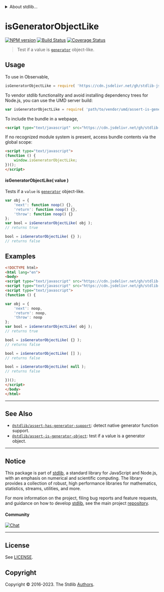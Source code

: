 <!--

@license Apache-2.0

Copyright (c) 2018 The Stdlib Authors.

Licensed under the Apache License, Version 2.0 (the "License");
you may not use this file except in compliance with the License.
You may obtain a copy of the License at

   http://www.apache.org/licenses/LICENSE-2.0

Unless required by applicable law or agreed to in writing, software
distributed under the License is distributed on an "AS IS" BASIS,
WITHOUT WARRANTIES OR CONDITIONS OF ANY KIND, either express or implied.
See the License for the specific language governing permissions and
limitations under the License.

-->


<details>
  <summary>
    About stdlib...
  </summary>
  <p>We believe in a future in which the web is a preferred environment for numerical computation. To help realize this future, we've built stdlib. stdlib is a standard library, with an emphasis on numerical and scientific computation, written in JavaScript (and C) for execution in browsers and in Node.js.</p>
  <p>The library is fully decomposable, being architected in such a way that you can swap out and mix and match APIs and functionality to cater to your exact preferences and use cases.</p>
  <p>When you use stdlib, you can be absolutely certain that you are using the most thorough, rigorous, well-written, studied, documented, tested, measured, and high-quality code out there.</p>
  <p>To join us in bringing numerical computing to the web, get started by checking us out on <a href="https://github.com/stdlib-js/stdlib">GitHub</a>, and please consider <a href="https://opencollective.com/stdlib">financially supporting stdlib</a>. We greatly appreciate your continued support!</p>
</details>

# isGeneratorObjectLike

[![NPM version][npm-image]][npm-url] [![Build Status][test-image]][test-url] [![Coverage Status][coverage-image]][coverage-url] <!-- [![dependencies][dependencies-image]][dependencies-url] -->

> Test if a value is [`generator`][mdn-generator-object] object-like.



<section class="usage">

## Usage

To use in Observable,

```javascript
isGeneratorObjectLike = require( 'https://cdn.jsdelivr.net/gh/stdlib-js/assert-is-generator-object-like@umd/browser.js' )
```

To vendor stdlib functionality and avoid installing dependency trees for Node.js, you can use the UMD server build:

```javascript
var isGeneratorObjectLike = require( 'path/to/vendor/umd/assert-is-generator-object-like/index.js' )
```

To include the bundle in a webpage,

```html
<script type="text/javascript" src="https://cdn.jsdelivr.net/gh/stdlib-js/assert-is-generator-object-like@umd/browser.js"></script>
```

If no recognized module system is present, access bundle contents via the global scope:

```html
<script type="text/javascript">
(function () {
    window.isGeneratorObjectLike;
})();
</script>
```

#### isGeneratorObjectLike( value )

Tests if a `value` is [`generator`][mdn-generator-object] object-like.

<!-- eslint-disable no-restricted-syntax, no-empty-function -->

```javascript
var obj = {
    'next': function noop() {},
    'return': function noop() {},
    'throw': function noop() {}
};
var bool = isGeneratorObjectLike( obj );
// returns true

bool = isGeneratorObjectLike( {} );
// returns false
```

</section>

<!-- /.usage -->

<section class="examples">

## Examples

<!-- eslint no-undef: "error" -->

```html
<!DOCTYPE html>
<html lang="en">
<body>
<script type="text/javascript" src="https://cdn.jsdelivr.net/gh/stdlib-js/utils-noop@umd/browser.js"></script>
<script type="text/javascript" src="https://cdn.jsdelivr.net/gh/stdlib-js/assert-is-generator-object-like@umd/browser.js"></script>
<script type="text/javascript">
(function () {

var obj = {
    'next': noop,
    'return': noop,
    'throw': noop
};
var bool = isGeneratorObjectLike( obj );
// returns true

bool = isGeneratorObjectLike( {} );
// returns false

bool = isGeneratorObjectLike( [] );
// returns false

bool = isGeneratorObjectLike( null );
// returns false

})();
</script>
</body>
</html>
```

</section>

<!-- /.examples -->

<!-- Section for related `stdlib` packages. Do not manually edit this section, as it is automatically populated. -->

<section class="related">

* * *

## See Also

-   <span class="package-name">[`@stdlib/assert-has-generator-support`][@stdlib/assert/has-generator-support]</span><span class="delimiter">: </span><span class="description">detect native generator function support.</span>
-   <span class="package-name">[`@stdlib/assert-is-generator-object`][@stdlib/assert/is-generator-object]</span><span class="delimiter">: </span><span class="description">test if a value is a generator object.</span>

</section>

<!-- /.related -->

<!-- Section for all links. Make sure to keep an empty line after the `section` element and another before the `/section` close. -->


<section class="main-repo" >

* * *

## Notice

This package is part of [stdlib][stdlib], a standard library for JavaScript and Node.js, with an emphasis on numerical and scientific computing. The library provides a collection of robust, high performance libraries for mathematics, statistics, streams, utilities, and more.

For more information on the project, filing bug reports and feature requests, and guidance on how to develop [stdlib][stdlib], see the main project [repository][stdlib].

#### Community

[![Chat][chat-image]][chat-url]

---

## License

See [LICENSE][stdlib-license].


## Copyright

Copyright &copy; 2016-2023. The Stdlib [Authors][stdlib-authors].

</section>

<!-- /.stdlib -->

<!-- Section for all links. Make sure to keep an empty line after the `section` element and another before the `/section` close. -->

<section class="links">

[npm-image]: http://img.shields.io/npm/v/@stdlib/assert-is-generator-object-like.svg
[npm-url]: https://npmjs.org/package/@stdlib/assert-is-generator-object-like

[test-image]: https://github.com/stdlib-js/assert-is-generator-object-like/actions/workflows/test.yml/badge.svg?branch=main
[test-url]: https://github.com/stdlib-js/assert-is-generator-object-like/actions/workflows/test.yml?query=branch:main

[coverage-image]: https://img.shields.io/codecov/c/github/stdlib-js/assert-is-generator-object-like/main.svg
[coverage-url]: https://codecov.io/github/stdlib-js/assert-is-generator-object-like?branch=main

<!--

[dependencies-image]: https://img.shields.io/david/stdlib-js/assert-is-generator-object-like.svg
[dependencies-url]: https://david-dm.org/stdlib-js/assert-is-generator-object-like/main

-->

[chat-image]: https://img.shields.io/gitter/room/stdlib-js/stdlib.svg
[chat-url]: https://app.gitter.im/#/room/#stdlib-js_stdlib:gitter.im

[stdlib]: https://github.com/stdlib-js/stdlib

[stdlib-authors]: https://github.com/stdlib-js/stdlib/graphs/contributors

[umd]: https://github.com/umdjs/umd
[es-module]: https://developer.mozilla.org/en-US/docs/Web/JavaScript/Guide/Modules

[deno-url]: https://github.com/stdlib-js/assert-is-generator-object-like/tree/deno
[umd-url]: https://github.com/stdlib-js/assert-is-generator-object-like/tree/umd
[esm-url]: https://github.com/stdlib-js/assert-is-generator-object-like/tree/esm
[branches-url]: https://github.com/stdlib-js/assert-is-generator-object-like/blob/main/branches.md

[stdlib-license]: https://raw.githubusercontent.com/stdlib-js/assert-is-generator-object-like/main/LICENSE

[mdn-generator-object]: https://developer.mozilla.org/de/docs/Web/JavaScript/Reference/Global_Objects/Generator

<!-- <related-links> -->

[@stdlib/assert/has-generator-support]: https://github.com/stdlib-js/assert-has-generator-support/tree/umd

[@stdlib/assert/is-generator-object]: https://github.com/stdlib-js/assert-is-generator-object/tree/umd

<!-- </related-links> -->

</section>

<!-- /.links -->

